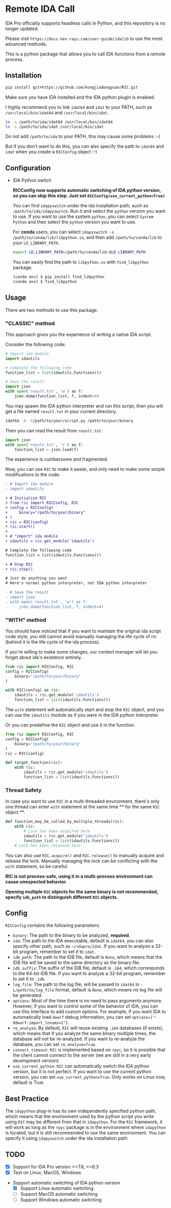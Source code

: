 # Remote IDA Call

IDA Pro officially supports headless calls in Python, and this repository is no longer updated.

Please visit `https://docs.hex-rays.com/user-guide/idalib` to use the most advanced methods.

This is a python package that allows you to call IDA functions from a remote process.

## Installation

```bash
pip install git+https://github.com/kongjiadongyuan/RIC.git
```

Make sure you have IDA installed and the IDA python plugin is enabled.

I highly recommend you to link `idat64` and `idat` to your PATH, such as `/usr/local/bin/idat64` and `/usr/local/bin/idat`.

```bash
ln -s /path/to/ida/idat64 /usr/local/bin/idat64
ln -s /path/to/ida/idat /usr/local/bin/idat
```

Do not add `/path/to/ida` to your PATH, this may cause some problems :-(

But if you don't want to do this, you can also specify the path to `idat64` and `idat` when you create a `RICConfig` object :-)

## Configuration

- IDA Python switch

    **RICConfig now supports automatic switching of IDA python version, so you can skip this step. Just set `RICConfig(use_current_python=True)`**

    You can find `idapyswitch` under the ida installation path, such as `/path/to/ida/idapyswitch`. Run it and select the `python` version you want to use. If you want to use the system `python`, you can select `System Python` and then select the `python` version you want to use.

    For **conda** users, you can select `idapyswitch -s /path/to/conda/lib/libpython.so`, and then add `/path/to/conda/lib` to your `LD_LIBRARY_PATH`.
    ```bash
    export LD_LIBRARY_PATH=/path/to/conda/lib:$LD_LIBRARY_PATH
    ```
    
    You can easily find the path to `libpython.so` with `find_libpython` package.
    ```bash
    (conda env) $ pip install find_libpython
    (conda env) $ find_libpython
    ```

## Usage

There are two methods to use this package.

### "CLASSIC" method

This approach gives you the experience of writing a native IDA script.

Consider the following code:

```python
# Import ida module
import idautils

# Complete the following code
function_list = list(idautils.Functions())

# Save the result
import json
with open('result.txt', 'w') as f:
    json.dump(function_list, f, indent=4)
```

You may spawn the IDA python interpreter and run this script, then you will get a file named `result.txt` in your current directory.

```bash
idat64 -A -S/path/to/your/script.py /path/to/your/binary
```

Then you can read the result from `result.txt`.

```python
import json
with open('result.txt', 'r') as f:
    function_list = json.load(f)
```

The experience is cumbersome and fragmented.

Now, you can use `RIC` to make it easier, and only need to make some simple modifications to the code.

```diff
- # Import ida module
- import idautils

+ # Initialize RIC
+ from ric import RICConfig, RIC
+ config = RICConfig(
+     binary="/path/to/your/binary"
+ )
+ ric = RIC(config)
+ ric.start()
+ 
+ # "import" ida module
+ idautils = ric.get_module('idautils')

# Complete the following code
function_list = list(idautils.Functions())

+ # Stop RIC
+ ric.stop()

# Just do anything you want
# Here's normal python interpreter, not IDA python interpreter

- # Save the result
- import json
- with open('result.txt', 'w') as f:
-     json.dump(function_list, f, indent=4)
```

### "WITH" method

You should have noticed that if you want to maintain the original ida script code style, you still cannot avoid manually managing the life cycle of ric (behind it is the life cycle of the ida process). 

If you're willing to make some changes, our context manager will let you forget about ida's existence entirely.

```python
from ric import RICConfig, RIC
config = RICConfig(
    binary="/path/to/your/binary"
)

with RIC(config) as ric:
    idautils = ric.get_module('idautils')
    function_list = list(idautils.Functions())
```

The `with` statement will automatically start and stop the `RIC` object, and you can use the `idautils` module as if you were in the IDA python interpreter.

Or you can predefine the `RIC` object and use it in the function.

```python
from ric import RICConfig, RIC
config = RICConfig(
    binary="/path/to/your/binary"
)
ric = RIC(config)

def target_function(ric):
    with ric:
        idautils = ric.get_module('idautils')
        function_list = list(idautils.Functions())
```

### Thread Safety

In case you want to use `RIC` in a multi-threaded environment, there's only one thread can enter `with` statement at the same time ** for the same `RIC` object **.

```python
def function_may_be_called_by_multiple_threads(ric):
    with ric:
        # Lock has been acquired here
        idautils = ric.get_module('idautils')
        function_list = list(idautils.Functions())
    # Lock has been released here
```

You can also use `RIC.acquire()` and `RIC.release()` to manually acquire and release the lock. Manually managing the lock can be conflicting with the `with` statement, so be careful.

**RIC is not process-safe, using it in a multi-process environment can cause unexpected behavior.**

**Opening multiple `RIC` objects for the same binary is not recommended, specify `idb_path` to distinguish different `RIC` objects.**


## Config

`RICConfig` contains the following parameters:
- `binary`: The path to the binary to be analyzed, **required**.
- `ida`: The path to the IDA executable, default is `idat64`, you can also specify other path, such as `~/idapro/idat`. If you want to analyze a 32-bit program, remember to set it to `idat`.
- `idb_path`: The path to the IDB file, default is `None`, which means that the IDB file will be saved to the same directory as the binary file.
- `idb_suffix`: The suffix of the IDB file, default is `.i64`, which corresponds to the 64-bit IDB file. If you want to analyze a 32-bit program, remember to set it to `.idb`.
- `log_file`: The path to the log file, will be passed to `idat64` in `-L/path/to/log_file` format, default is `None`, which means no log file will be generated.
- `options`: Most of the time there is no need to pass arguments anymore. However, if you want to control some of the behavior of IDA, you can use this interface to add custom options. For example, if you want IDA to automatically load `dwarf` debug information, you can set `options=["-Odwarf:import_lnnums=1"]`.
- `re_analyze`: By default, `RIC` will reuse existing `.i64` databases (if exists), which means that if you analyze the same binary multiple times, the database will not be re-analyzed. If you want to re-analyze the database, you can set `re_analyze=True`.
- `connect_timeout`: `RIC` is implemented based on `rpyc`, so it is possible that the client cannot connect to the server (we are still in a very early development version).
- `use_current_python`: `RIC` can automatically switch the IDA python version, but it is not perfect. If you want to use the current python version, you can set `use_current_python=True`. Only works on Linux now, default is True.


## Best Practice

The `idapython` plug-in has its own independently specified python path, which means that the environment used by the python script you write using `RIC` may be different from that in `idapython`. For the `RIC` framework, it will work as long as the `rpyc` package is in the environment where `idapython` is located, but it is still recommended to use the same environment. You can specify it using `idapyswitch` under the ida installation path.


## TODO

- [x] Support for IDA Pro version >=7.6, <=8.3
- [x] Test on Linux, MacOS, Windows
- Support automatic switching of IDA python version
    - [x] Support Linux automatic switching
    - [ ] Support MacOS automatic switching
    - [ ] Support Windows automatic switching
